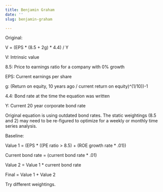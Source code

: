 ```yaml
---
title: Benjamin Graham
date: ''
slug: benjamin-graham

---
```

Original:

V = (EPS * (8.5 + 2g) * 4.4) / Y

V: Intrinsic value

8\.5: Price to earnings ratio for a company with 0% growth

EPS: Current earnings per share

g: (Return on equity, 10 years ago / current return on equity)^(1/10))-1

4\.4: Bond rate at the time the equation was written

Y: Current 20 year corporate bond rate

Original equation is using outdated bond rates. The static weightings (8.5 and 2) may need to be re-figured to optimize for a weekly or monthly time series analysis. 

Baseline:

Value 1 = (EPS * ((PE ratio > 8.5) + (ROE growth rate * .01))

Current bond rate = (current bond rate * .01)

Value 2 = Value 1 * current bond rate

Final = Value 1 + Value 2

Try different weightings.